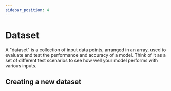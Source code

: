 ```yaml
---
sidebar_position: 4
---
```


# Dataset

A "dataset" is a collection of input data points, arranged in an array, used to evaluate and test the performance and accuracy of a model. Think of it as a set of different test scenarios to see how well your model performs with various inputs. 

## Creating a new dataset
